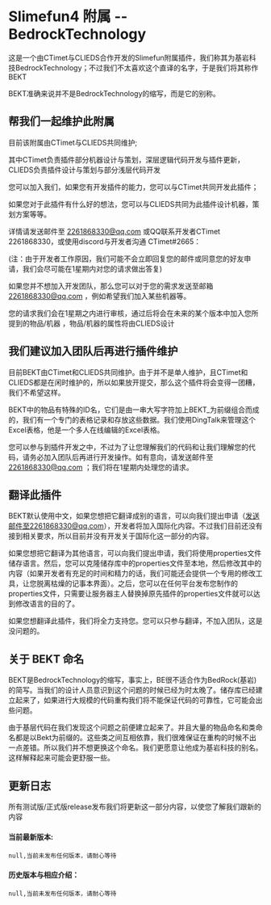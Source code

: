 # Slimefun4 附属 -- BedrockTechnology
  这是一个由CTimet与CLIEDS合作开发的Slimefun附属插件，我们称其为基岩科技BedrockTechnology；不过我们不太喜欢这个直译的名字，于是我们将其称作 BEKT
  
  BEKT准确来说并不是BedrockTechnology的缩写，而是它的别称。

## 帮我们一起维护此附属
  目前该附属由CTimet与CLIEDS共同维护;
  
  其中CTimet负责插件部分机器设计与策划，深层逻辑代码开发与插件更新，CLIEDS负责插件设计与策划与部分浅层代码开发
  
  您可以加入我们，如果您有开发插件的能力，您可以与CTimet共同开发此插件；
  
  如果您对于此插件有什么好的想法，您可以与CLIEDS共同为此插件设计机器，策划方案等等。
  
  详情请发送邮件至 2261868330@qq.com 或QQ联系开发者CTimet 2261868330，或使用discord与开发者沟通 CTimet#2665：
  
  (注：由于开发者工作原因，我们可能不会立即回复您的邮件或同意您的好友申请，我们会尽可能在1星期内对您的请求做出答复)

  如果您并不想加入开发团队，那么您可以对于您的需求发送至邮箱 2261868330@qq.com ，例如希望我们加入某些机器等。

  您的请求我们会在1星期之内进行审核，通过后将会在未来的某个版本中加入您所提到的物品/机器 ，物品/机器的属性将由CLIEDS设计

## 我们建议加入团队后再进行插件维护
  目前BEKT由CTimet和CLIEDS共同维护。由于并不是单人维护，且CTimet和CLIEDS都是在闲时维护的，所以如果放开提交，那么这个插件将会变得一团糟，我们不希望这样。
  
  BEKT中的物品有特殊的ID名，它们是由一串大写字符加上BEKT_为前缀组合而成的，我们有一个专门的表格记录和存放这些数据。我们使用DingTalk来管理这个Excel表格，他是一个多人在线编辑的Excel表格。
  
  您可以参与到插件开发之中，不过为了让您理解我们的代码和让我们理解您的代码，请务必加入团队后再进行开发操作。如有意向，请发送邮件至 2261868330@qq.com ；我们将在1星期内处理您的请求。
  
## 翻译此插件
  BEKT默认使用中文，如果您想把它翻译成别的语言，可以向我们提出申请（发送邮件至2261868330@qq.com），开发者将加入国际化内容。不过我们目前还没有接到相关要求，所以目前并没有开发关于国际化这一部分的内容。
  
  如果您想把它翻译为其他语言，可以向我们提出申请，我们将使用properties文件储存语言。然后，您可以克隆储存库中的properties文件至本地，然后修改其中的内容（如果开发者有充足的时间和精力的话，我们可能还会提供一个专用的修改工具，让您脱离枯燥的记事本界面）。之后，您可以在任何平台发布您制作的properties文件，只需要让服务器主人替换掉原先插件的properties文件就可以达到修改语言的目的了。
  
  如果您想翻译此插件，我们将全力支持您。您可以只参与翻译，不加入团队，这是没问题的。
  
## 关于 BEKT 命名
  BEKT是BedrockTechnology的缩写，事实上，BE很不适合作为BedRock(基岩)的简写。当我们的设计人员意识到这个问题的时候已经为时太晚了。储存库已经建立起来了，如果进行大规模的代码重构我们将不能保证代码的可靠性，它可能会出些问题。
  
  由于基层代码在我们发现这个问题之前便建立起来了。并且大量的物品命名和类命名都是以Bekt为前缀的。这些类之间互相依靠，我们很难保证在重构的时候不出一点差错。所以我们并不想更换这个命名。我们更愿意让他成为基岩科技的别名。这样解释起来可能会更舒服一些。
  
## 更新日志
  所有测试版/正式版release发布我们将更新这一部分内容，以使您了解我们跟新的内容
  
  #### 当前最新版本:
    null,当前未发布任何版本，请耐心等待
  
  #### 历史版本与相应介绍：
    null,当前未发布任何版本，请耐心等待
  
